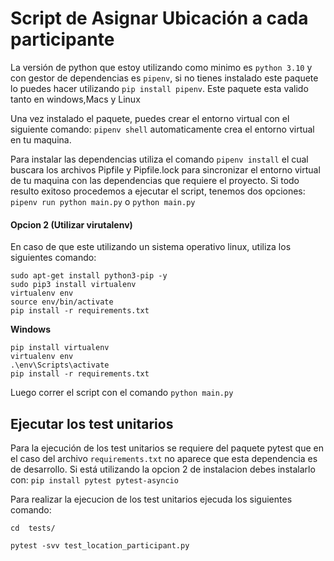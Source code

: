 # Script de Asignar Ubicación a cada participante


La versión de python que estoy utilizando como minimo es `python 3.10` y con gestor de dependencias es `pipenv`,
si no tienes instalado este paquete lo puedes hacer utilizando `pip install pipenv`. Este paquete esta valido tanto en windows,Macs y Linux

Una vez instalado el paquete, puedes crear el entorno virtual con el siguiente comando: `pipenv shell` automaticamente
crea el entorno virtual en tu maquina.

Para instalar las dependencias utiliza el comando `pipenv install` el cual buscara los archivos Pipfile y Pipfile.lock para
sincronizar el entorno virtual de tu maquina con las dependencias que requiere el proyecto. Si todo resulto exitoso procedemos a 
ejecutar el script, tenemos dos opciones:
`pipenv run python main.py` o `python main.py`

#### Opcion 2 (Utilizar virutalenv)
En caso de que este utilizando un sistema operativo linux, utiliza los siguientes comando:
```
sudo apt-get install python3-pip -y
sudo pip3 install virtualenv
virtualenv env
source env/bin/activate
pip install -r requirements.txt
```
**Windows**
```
pip install virtualenv
virtualenv env
.\env\Scripts\activate
pip install -r requirements.txt
```

Luego correr el script con el comando `python main.py`

## Ejecutar los test unitarios
Para la ejecución de los test unitarios se requiere del paquete pytest que en el caso del archivo `requirements.txt`
no aparece que esta dependencia es de desarrollo. Si está utilizando la opcion 2 de instalacion debes instalarlo con: 
`pip install pytest pytest-asyncio`

Para realizar la ejecucion de los test unitarios ejecuda los siguientes comando:
```
cd  tests/

pytest -svv test_location_participant.py
```

